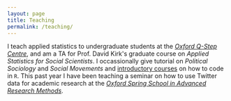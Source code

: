 ```yaml
---
layout: page
title: Teaching
permalink: /teaching/
---
```


I teach applied statistics to undergraduate students at the [_Oxford Q-Step Centre_](https://www.oqc.ox.ac.uk/graduate-teaching-assistant/arun-frey.html), and am a TA for Prof. David Kirk's graduate course on _Applied Statistics for Social Scientists_. I occassionally give tutorial on _Political Sociology_ and _Social Movements_ and [introductory courses](https://github.com/ArunFrey/intro-to-R) on how to code in `R`. This past year I have been teaching a seminar on how to use Twitter data for academic research at the [_Oxford Spring School in Advanced Research Methods_](https://www.politics.ox.ac.uk/spring-school/oxford-spring-school-in-advanced-research-methods.html).


